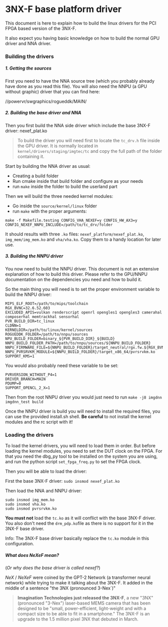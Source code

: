 3NX-F base platform driver
==========================

This document is here to explain how to build the linux drivers for the PCI FPGA based version of the 3NX-F.

It also expect you having basic knowledge on how to build the normal GPU driver and NNA driver.

### Building the drivers

##### 1. Getting the sources

First you need to have the NNA source tree (which you probably already have done as you read this file).
You will also need the NNPU (a GPU without graphic) driver that you can find here:

//powervr/swgraphics/rogueddk/MAIN/

##### 2. Building the base driver and NNA

Then you first build the NNA side driver which include the base 3NX-F driver: nexef_plat.ko

> To build the driver you will need first to locate the `tc_drv.h` file inside the GPU driver. It is normally located in
> `kernel/drivers/staging/imgtec/tc` and copy the full path of the folder containing it.

Start by building the NNA driver as usual:
- Creating a build folder
- Run cmake inside that build folder and configure as your needs
- run `make` inside the folder to build the userland part

Then we will build the three needed kernel modules:
- Go inside the `source/kernel/linux` folder
- run `make` with the proper arguments: 

```
make -f Makefile.testing CONFIG_VHA_NEXEF=y CONFIG_HW_AX3=y CONFIG_NEXEF_NNPU_INCLUDE=/path/to/tc_drv/folder
```

It should results with three `.ko` files: `nexef_platform/nexef_plat.ko`, `img_mem/img_mem.ko` and `vha/vha.ko`.
Copy them to a handy location for later use.

##### 3. Building the NNPU driver

You now need to build the NNPU driver. This document is not an extensive explanation of how to build this driver.
Please refer to the GPU/NNPU documentation on the dependencies you need and how to build it.

So the main thing you will need is to set the proper environment variable to build the NNPU driver:

```
MIPS_ELF_ROOT=/path/to/mips/toolchain
RGX_BVNC=32.6.52.603
EXCLUDED_APIS=vulkan renderscript openrl opengles1 opengles3 camerahal composerhal memtrackhal sensorhal
PVR_BUILD_DIR=tc_linux
CLDNN=1
KERNELDIR=/path/to/linux/kernel/sources
ROGUEDDK_FOLDER=/path/to/nnpu/sources
NPU_BUILD_FOLDER=binary_${PVR_BUILD_DIR}_${BUILD}
NNPU_BUILD_FOLDER_PATH=/path/to/nnpu/sources/${NNPU_BUILD_FOLDER}
NNPU_FIRMWARE_FILE=${NNPU_BUILD_FOLDER}/target_neutral/rgx.fw.${RGX_BVNC}
NNPU_PVRSRVKM_MODULE=${NNPU_BUILD_FOLDER}/target_x86_64/pvrsrvkm.ko
SUPPORT_KMS=1
```

You would also probably need these variable to be set:
```
PVRVERSION_WITHOUT_P4=1
DRIVER_BRANCH=MAIN
PDUMP=0
SUPPORT_OPENCL_2_X=1
```

Then from the root NNPU driver you would just need to run `make -j8 imgdnn imgdnn_test build`

Once the NNPU driver is build you will need to install the required files, you can use the provided install.sh shell.
**Be careful** to not install the kernel modules and the rc script with it!



### Loading the drivers

To load the kernel drivers, you will need to load them in order.
But before loading the kernel modules, you need to set the DUT clock on the FPGA. For that you need the dbg_py tool
to be installed on the system you are using, and run the python script `set_fpga_freq.py` to set the FPGA clock.

Then you will be able to load the driver:

First the base 3NX-F driver:
`sudo insmod nexef_plat.ko`

Then load the NNA and NNPU driver:
```
sudo insmod img_mem.ko
sudo insmod vha.ko
sudo insmod pvrsrvkm.ko
```

**You must not** load the `tc.ko` as it will conflict with the base 3NX-F driver.
You also don't need the `drm_pdp.ko`file as there is no support for it in the 3NX-F base driver.

Info: The 3NX-F base driver basically replace the `tc.ko` module in this configuration.


##### What does NeXeF mean?

(*Or why does the base driver is called nexef?*)  

*NeX* / *NeXeF* were coined by the GPT-2 Network (a transformer neural network) while trying to make it talking about
the 3NX-F. It added in the middle of a sentence "the 3NX (pronounced 3-Nex`)"

> **Imagination Technologies just released the 3NX-F**, a new "3NX" (pronounced "3-Nex") laser-based MEMS camera
> that has been designed to be "small, power-efficient, light-weight and with a compact size to be able to fit in a
> smartphone." The 3NX-F is an upgrade to the 1.5 million pixel 3NX that debuted in March.
